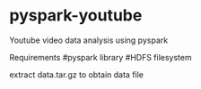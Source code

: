 # pyspark-youtube
Youtube video data analysis using pyspark

Requirements
#pyspark library
#HDFS filesystem

extract data.tar.gz to obtain data file
